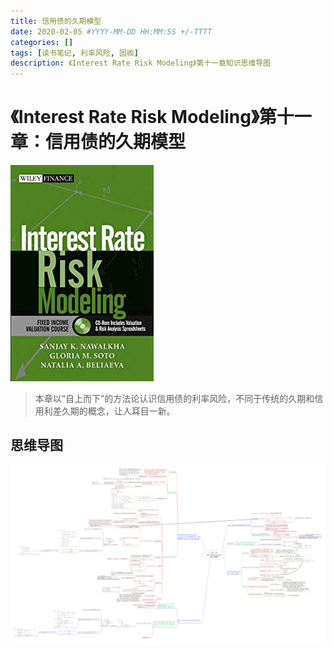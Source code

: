 ```yaml
---
title: 信用债的久期模型
date: 2020-02-05 #YYYY-MM-DD HH:MM:SS +/-TTTT
categories: []
tags: [读书笔记, 利率风险, 固收]
description: 《Interest Rate Risk Modeling》第十一章知识思维导图
---
```


# 《Interest Rate Risk Modeling》第十一章：信用债的久期模型

![](/img/irrm/cover.jpg)

> 本章以“自上而下”的方法论认识信用债的利率风险，不同于传统的久期和信用利差久期的概念，让人耳目一新。

## 思维导图

![](/img/irrm/ch11.png)
